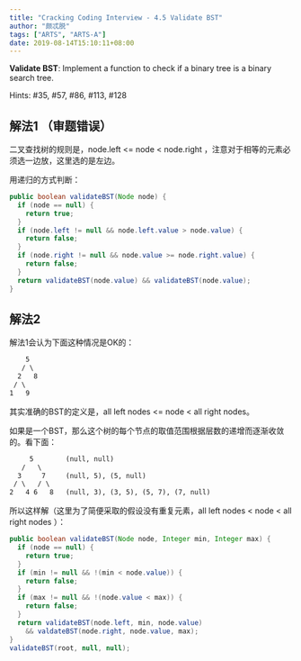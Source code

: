 ```yaml
---
title: "Cracking Coding Interview - 4.5 Validate BST"
author: "颇忒脱"
tags: ["ARTS", "ARTS-A"]
date: 2019-08-14T15:10:11+08:00
---
```


<!--more-->

**Validate BST**: Implement a function to check if a binary tree is a binary search tree.

Hints: #35, #57, #86, #113, #128

## 解法1 （审题错误）

二叉查找树的规则是，node.left <= node < node.right ，注意对于相等的元素必须选一边放，这里选的是左边。

用递归的方式判断：

```java
public boolean validateBST(Node node) {
  if (node == null) {
    return true;
  }
  if (node.left != null && node.left.value > node.value) {
    return false;
  }
  if (node.right != null && node.value >= node.right.value) {
    return false;
  }
  return validateBST(node.value) && validateBST(node.value);
}
```

## 解法2

解法1会认为下面这种情况是OK的：

```txt
    5
   / \
  2   8
 / \
1   9
```

其实准确的BST的定义是，all left nodes <= node < all right nodes。

如果是一个BST，那么这个树的每个节点的取值范围根据层数的递增而逐渐收敛的。看下面：

```txt
     5        (null, null)
   /   \
  3     7     (null, 5), (5, null)
 / \   / \
2   4 6   8   (null, 3), (3, 5), (5, 7), (7, null)
```

所以这样解（这里为了简便采取的假设没有重复元素，all left nodes < node < all right nodes ）：

```java
public boolean validateBST(Node node, Integer min, Integer max) {
  if (node == null) {
    return true;
  }
  if (min != null && !(min < node.value)) {
    return false;
  }
  if (max != null && !(node.value < max)) {
    return false;
  }
  return validateBST(node.left, min, node.value)
    && valdateBST(node.right, node.value, max);
}
validateBST(root, null, null);
```


